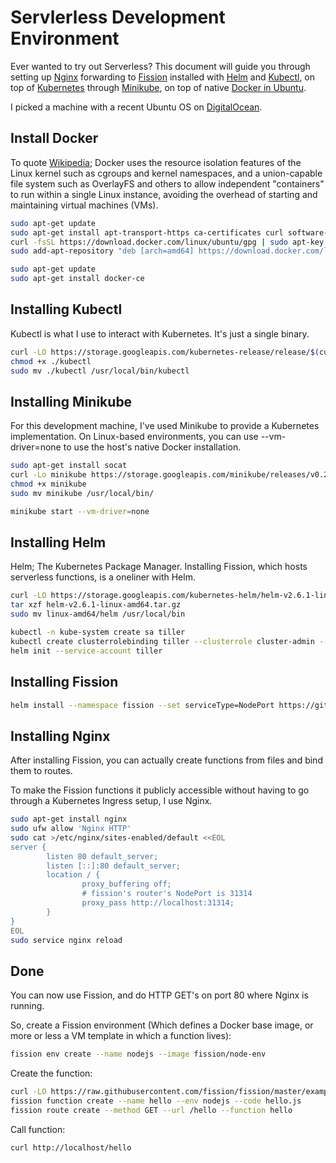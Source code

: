 # Servlerless Development Environment

Ever wanted to try out Serverless? This document will guide you through setting up [Nginx](https://nginx.org/en/)
forwarding to [Fission](https://github.com/fission/fission) installed with [Helm](https://github.com/kubernetes/helm)
and [Kubectl](https://kubernetes.io/docs/user-guide/kubectl/), on top of [Kubernetes](https://kubernetes.io)
through [Minikube](https://github.com/kubernetes/minikube), on top of native
[Docker in Ubuntu](https://docs.docker.com/engine/installation/linux/docker-ce/ubuntu/).

I picked a machine with a recent Ubuntu OS on [DigitalOcean](https://www.digitalocean.com).

## Install Docker

To quote [Wikipedia](https://en.wikipedia.org/wiki/Docker_(software));
Docker uses the resource isolation features of the Linux kernel such as cgroups and kernel
namespaces, and a union-capable file system such as OverlayFS and others to allow independent "containers" to
run within a single Linux instance, avoiding the overhead of starting and maintaining virtual machines (VMs).

```bash
sudo apt-get update
sudo apt-get install apt-transport-https ca-certificates curl software-properties-common
curl -fsSL https://download.docker.com/linux/ubuntu/gpg | sudo apt-key add -
sudo add-apt-repository "deb [arch=amd64] https://download.docker.com/linux/ubuntu $(lsb_release -cs) stable"

sudo apt-get update
sudo apt-get install docker-ce
```

## Installing Kubectl

Kubectl is what I use to interact with Kubernetes. It's just a single binary.

```bash
curl -LO https://storage.googleapis.com/kubernetes-release/release/$(curl -s https://storage.googleapis.com/kubernetes-release/release/stable.txt)/bin/linux/amd64/kubectl
chmod +x ./kubectl
sudo mv ./kubectl /usr/local/bin/kubectl
```

## Installing Minikube

For this development machine, I've used Minikube to provide a Kubernetes implementation.
On Linux-based environments, you can use --vm-driver=none to use the host's native Docker installation.

```bash
sudo apt-get install socat
curl -Lo minikube https://storage.googleapis.com/minikube/releases/v0.22.2/minikube-linux-amd64
chmod +x minikube
sudo mv minikube /usr/local/bin/

minikube start --vm-driver=none
```

## Installing Helm

Helm; The Kubernetes Package Manager. Installing Fission, which hosts serverless functions, is a oneliner with Helm.

```bash
curl -LO https://storage.googleapis.com/kubernetes-helm/helm-v2.6.1-linux-amd64.tar.gz
tar xzf helm-v2.6.1-linux-amd64.tar.gz
sudo mv linux-amd64/helm /usr/local/bin

kubectl -n kube-system create sa tiller
kubectl create clusterrolebinding tiller --clusterrole cluster-admin --serviceaccount=kube-system:tiller
helm init --service-account tiller
```
## Installing Fission

```bash
helm install --namespace fission --set serviceType=NodePort https://github.com/fission/fission/releases/download/v0.2.1/fission-all-v0.2.1.tgz
```

## Installing Nginx

After installing Fission, you can actually create functions from files and bind them to routes.

To make the Fission functions it publicly accessible without having to go through a Kubernetes Ingress setup, I use Nginx.

```bash
sudo apt-get install nginx
sudo ufw allow 'Nginx HTTP'
sudo cat >/etc/nginx/sites-enabled/default <<EOL
server {
        listen 80 default_server;
        listen [::]:80 default_server;
        location / {
                proxy_buffering off;
                # fission's router's NodePort is 31314
                proxy_pass http://localhost:31314;
        }
}
EOL
sudo service nginx reload
```

## Done

You can now use Fission, and do HTTP GET's on port 80 where Nginx is running.

So, create a Fission environment (Which defines a Docker base image, or more or less a VM template in which a function lives):

```bash
fission env create --name nodejs --image fission/node-env
```

Create the function:

```bash
curl -LO https://raw.githubusercontent.com/fission/fission/master/examples/nodejs/hello.js
fission function create --name hello --env nodejs --code hello.js
fission route create --method GET --url /hello --function hello
```

Call function:

```bash
curl http://localhost/hello
```
